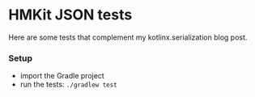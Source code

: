 # HMKit JSON tests

Here are some tests that complement my kotlinx.serialization blog post.

### Setup

* import the Gradle project
* run the tests: `./gradlew test`